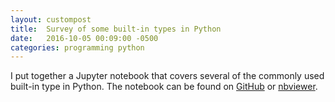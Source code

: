 ```yaml
---
layout: custompost
title:  Survey of some built-in types in Python
date:   2016-10-05 00:09:00 -0500
categories: programming python
---
```

I put together a Jupyter notebook that covers several of the commonly used built-in type in Python. The notebook can be found on <a class='underlined' href="https://github.com/jrbourbeau/python-stuff/blob/master/notebooks/built-in-type-survery.ipynb" target="_blank">GitHub</a> or <a class='underlined' href="https://nbviewer.jupyter.org/github/jrbourbeau/python-stuff/blob/master/notebooks/built-in-type-survey.ipynb" target="_blank">nbviewer</a>.

